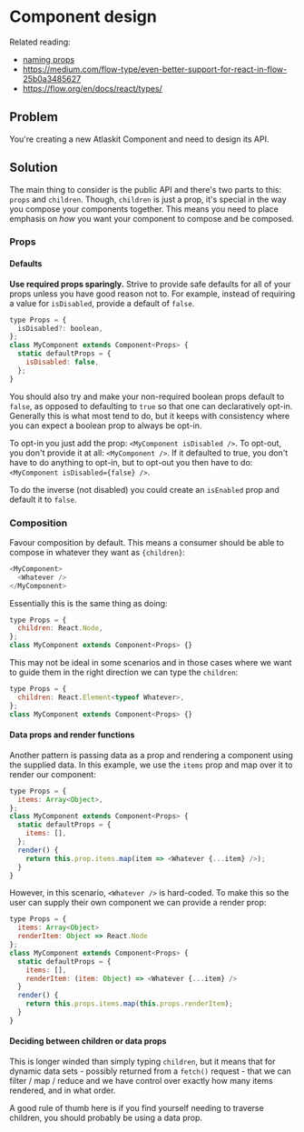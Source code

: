 # Component design

Related reading:

* [naming props](./naming-props)
* https://medium.com/flow-type/even-better-support-for-react-in-flow-25b0a3485627
* https://flow.org/en/docs/react/types/

## Problem

You're creating a new Atlaskit Component and need to design its API.

## Solution

The main thing to consider is the public API and there's two parts to this: `props` and `children`. Though, `children` is just a prop, it's special in the way you compose your components together. This means you need to place emphasis on _how_ you want your component to compose and be composed.

### Props

#### Defaults

**Use required props sparingly.** Strive to provide safe defaults for all of your props unless you have good reason not to. For example, instead of requiring a value for `isDisabled`, provide a default of `false`.

```js
type Props = {
  isDisabled?: boolean,
};
class MyComponent extends Component<Props> {
  static defaultProps = {
    isDisabled: false,
  };
}
```

You should also try and make your non-required boolean props default to `false`, as opposed to defaulting to `true` so that one can declaratively opt-in. Generally this is what most tend to do, but it keeps with consistency where you can expect a boolean prop to always be opt-in.

To opt-in you just add the prop: `<MyComponent isDisabled />`. To opt-out, you don't provide it at all: `<MyComponent />`. If it defaulted to true, you don't have to do anything to opt-in, but to opt-out you then have to do: `<MyComponent isDisabled={false} />`.

To do the inverse (not disabled) you could create an `isEnabled` prop and default it to `false`.

### Composition

Favour composition by default. This means a consumer should be able to compose in whatever they want as `{children}`:

```js
<MyComponent>
  <Whatever />
</MyComponent>
```

Essentially this is the same thing as doing:

```js
type Props = {
  children: React.Node,
};
class MyComponent extends Component<Props> {}
```

This may not be ideal in some scenarios and in those cases where we want to guide them in the right direction we can type the `children`:

```js
type Props = {
  children: React.Element<typeof Whatever>,
};
class MyComponent extends Component<Props> {}
```

#### Data props and render functions

Another pattern is passing data as a prop and rendering a component using the supplied data. In this example, we use the `items` prop and map over it to render our component:

```js
type Props = {
  items: Array<Object>,
};
class MyComponent extends Component<Props> {
  static defaultProps = {
    items: [],
  };
  render() {
    return this.prop.items.map(item => <Whatever {...item} />);
  }
}
```

However, in this scenario, `<Whatever />` is hard-coded. To make this so the user can supply their own component we can provide a render prop:

```js
type Props = {
  items: Array<Object>
  renderItem: Object => React.Node
};
class MyComponent extends Component<Props> {
  static defaultProps = {
    items: [],
    renderItem: (item: Object) => <Whatever {...item} />
  }
  render() {
    return this.props.items.map(this.props.renderItem);
  }
}
```

#### Deciding between children or data props

This is longer winded than simply typing `children`, but it means that for dynamic data sets - possibly returned from a `fetch()` request - that we can filter / map / reduce and we have control over exactly how many items rendered, and in what order.

A good rule of thumb here is if you find yourself needing to traverse children, you should probably be using a data prop.
